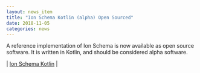 ```yaml
---
layout: news_item
title: "Ion Schema Kotlin (alpha) Open Sourced"
date: 2018-11-05
categories: news
---
```

A reference implementation of Ion Schema is now available as open source software.  It is written in Kotlin, and should be considered alpha software.

| [Ion Schema Kotlin](https://github.com/amzn/ion-schema-kotlin) |

